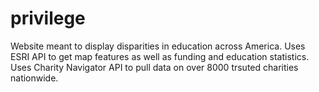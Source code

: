 # privilege

Website meant to display disparities in education across America. Uses ESRI API to get map features as well as funding and education statistics. Uses Charity Navigator API to pull data on over 8000 trsuted charities nationwide.
